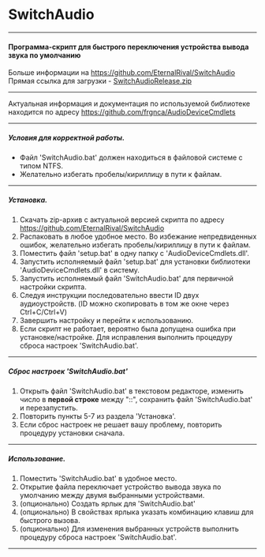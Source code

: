 # SwitchAudio
***
#### Программа-скрипт для быстрого переключения устройства вывода звука по умолчанию
Больше информации на https://github.com/EternalRival/SwitchAudio  
Прямая ссылка для загрузки - [SwitchAudioRelease.zip](https://github.com/EternalRival/SwitchAudio/raw/main/SwitchAudioRelease.zip)
***
Актуальная информация и документация по используемой библиотеке находится по адресу https://github.com/frgnca/AudioDeviceCmdlets
***
##### Условия для корректной работы.
- Файл 'SwitchAudio.bat' должен находиться в файловой системе с типом NTFS.
- Желательно избегать пробелы/кириллицу в пути к файлам.
***
##### Установка.
1. Скачать zip-архив с актуальной версией скрипта по адресу https://github.com/EternalRival/SwitchAudio
2. Распаковать в любое удобное место. Во избежание непредвиденных ошибок, желательно избегать пробелы/кириллицу в пути к файлам.
3. Поместить файл 'setup.bat' в одну папку с 'AudioDeviceCmdlets.dll'.
4. Запустить исполняемый файл 'setup.bat' для установки библиотеки 'AudioDeviceCmdlets.dll' в систему.
5. Запустить исполняемый файл 'SwitchAudio.bat' для первичной настройки скрипта.
6. Следуя инструкции последовательно ввести ID двух аудиоустройств. (ID можно скопировать в том же окне через Ctrl+C/Ctrl+V)
7. Завершить настройку и перейти к использованию.
8. Если скрипт не работает, вероятно была допущена ошибка при установке/настройке. Для исправления выполнить процедуру сброса настроек 'SwitchAudio.bat'.
***
##### Сброс настроек 'SwitchAudio.bat'
1. Открыть файл 'SwitchAudio.bat' в текстовом редакторе, изменить число в **первой строке** между "::", сохранить файл 'SwitchAudio.bat' и перезапустить.
2. Повторить пункты 5-7 из раздела 'Установка'.
3. Если сброс настроек не решает вашу проблему, повторить процедуру установки сначала.
***
##### Использование.
1. Поместить 'SwitchAudio.bat' в удобное место. 
2. Открытие файла переключает устройство вывода звука по умолчанию между двумя выбранными устройствами.
3. (опционально) Создать ярлык для 'SwitchAudio.bat'
4. (опционально) В свойствах ярлыка указать комбинацию клавиш для быстрого вызова.
5. (опционально) Для изменения выбранных устройств выполнить процедуру сброса настроек 'SwitchAudio.bat'.
***
